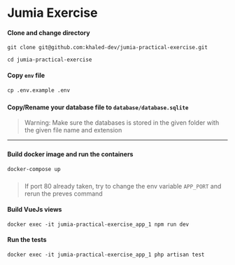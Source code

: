 # Jumia Exercise

#### Clone and change directory

```
git clone git@github.com:khaled-dev/jumia-practical-exercise.git

cd jumia-practical-exercise
```

#### Copy `env` file
```
cp .env.example .env
```
###

#### Copy/Rename your database file to `database/database.sqlite`

> Warning: Make sure the databases is stored in the given folder with the given file name and extension

---
###

#### Build docker image and run the containers
```
docker-compose up 
```

###

> If port 80 already taken, try to change the env variable `APP_PORT` and rerun the preves command

#### Build VueJs views
```
docker exec -it jumia-practical-exercise_app_1 npm run dev
```

#### Run the tests
```
docker exec -it jumia-practical-exercise_app_1 php artisan test
```
